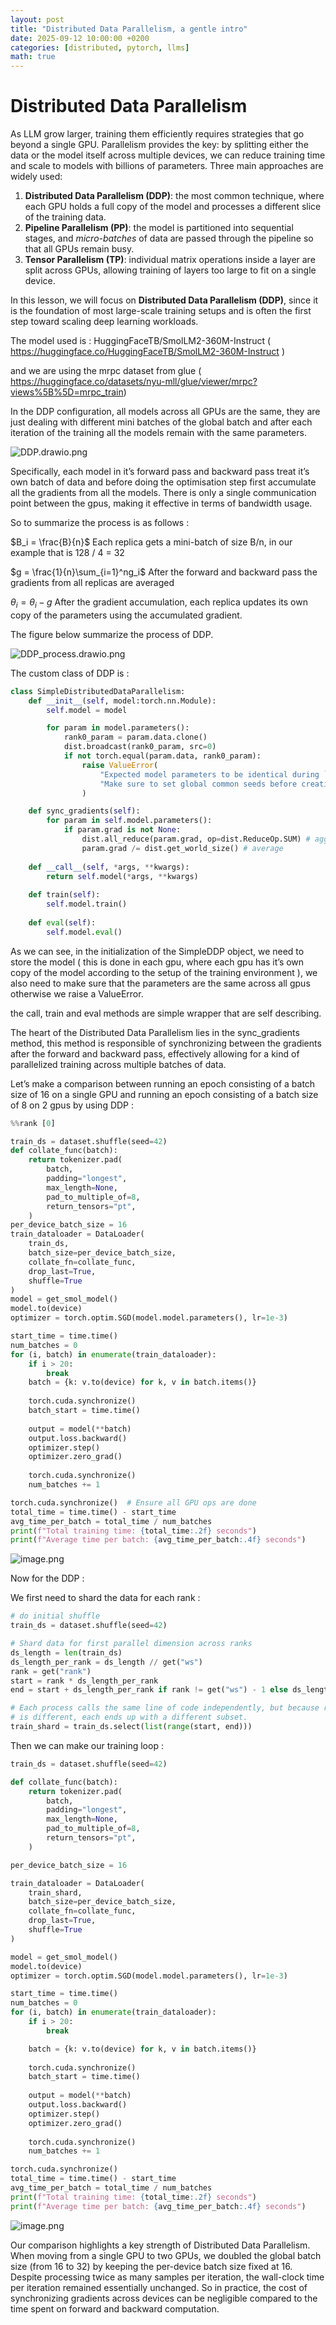 ```yaml
---
layout: post
title: "Distributed Data Parallelism, a gentle intro"
date: 2025-09-12 10:00:00 +0200
categories: [distributed, pytorch, llms]
math: true
---
```


# Distributed Data Parallelism

As LLM grow larger, training them efficiently requires strategies that go beyond a single GPU. Parallelism provides the key: by splitting either the data or the model itself across multiple devices, we can reduce training time and scale to models with billions of parameters. Three main approaches are widely used:

1. **Distributed Data Parallelism (DDP)**: the most common technique, where each GPU holds a full copy of the model and processes a different slice of the training data.
2. **Pipeline Parallelism (PP)**: the model is partitioned into sequential stages, and *micro-batches* of data are passed through the pipeline so that all GPUs remain busy.
3. **Tensor Parallelism (TP)**: individual matrix operations inside a layer are split across GPUs, allowing training of layers too large to fit on a single device.

In this lesson, we will focus on **Distributed Data Parallelism (DDP)**, since it is the foundation of most large-scale training setups and is often the first step toward scaling deep learning workloads.

The model used is : HuggingFaceTB/SmolLM2-360M-Instruct ( https://huggingface.co/HuggingFaceTB/SmolLM2-360M-Instruct ) 

and we are using the mrpc dataset from glue ( https://huggingface.co/datasets/nyu-mll/glue/viewer/mrpc?views%5B%5D=mrpc_train) 

In the DDP configuration, all models across all GPUs are the same, they are just dealing with different mini batches of the global batch and after each iteration of the training all the models remain with the same parameters. 

![DDP.drawio.png](/assets/img/ddp/DDP.drawio.png)

Specifically, each model in it’s forward pass and backward pass treat it’s own batch of data and before doing the optimisation step first accumulate all the gradients from all the models. There is only a single communication point between the gpus, making it effective in terms of bandwidth usage.

So to summarize the process is as follows : 

$B_i = \frac{B}{n}$                Each replica gets a mini-batch of size B/n, in our example that is 128 / 4 = 32

$g = \frac{1}{n}\sum_{i=1}^ng_i$   After the forward and backward pass the gradients from all replicas are averaged

 

$\theta_i = \theta_i - g$     After the gradient accumulation, each replica updates its own copy of the parameters using the accumulated gradient.

The figure below summarize the process of DDP. 

![DDP_process.drawio.png](/assets/img/ddp/DDP_process.drawio.png)

The custom class of DDP is :  

```python
class SimpleDistributedDataParallelism:
    def __init__(self, model:torch.nn.Module):
        self.model = model

        for param in model.parameters():
            rank0_param = param.data.clone()
            dist.broadcast(rank0_param, src=0)
            if not torch.equal(param.data, rank0_param):
                raise ValueError(
                    "Expected model parameters to be identical during `__init__`, but this is not true. "
                    "Make sure to set global common seeds before creating your model"
                )

    def sync_gradients(self):
        for param in self.model.parameters():
            if param.grad is not None:
                dist.all_reduce(param.grad, op=dist.ReduceOp.SUM) # aggregate across all ranks
                param.grad /= dist.get_world_size() # average
    
    def __call__(self, *args, **kwargs):
        return self.model(*args, **kwargs)
    
    def train(self):
        self.model.train()
    
    def eval(self):
        self.model.eval()
```

As we can see, in the initialization of the SimpleDDP object, we need to store the model ( this is done in each gpu, where each gpu has it’s own copy of the model according to the setup of the training environment ), we also need to make sure that the parameters are the same across all gpus otherwise we raise a ValueError. 

the call, train and eval methods are simple wrapper that are self describing. 

The heart of the Distributed Data Parallelism lies in the sync_gradients method, this method is responsible of synchronizing between the gradients after the forward and backward pass, effectively allowing for a kind of parallelized training across multiple batches of data.

Let’s make a comparison between running an epoch consisting of a batch size of 16 on a single GPU  and running an epoch consisting of a batch size of 8 on 2 gpus by using DDP : 

```python
%%rank [0]

train_ds = dataset.shuffle(seed=42)
def collate_func(batch):
    return tokenizer.pad(
        batch,
        padding="longest",
        max_length=None,
        pad_to_multiple_of=8,
        return_tensors="pt",
    )
per_device_batch_size = 16
train_dataloader = DataLoader(
    train_ds,
    batch_size=per_device_batch_size,
    collate_fn=collate_func,
    drop_last=True,
    shuffle=True
)
model = get_smol_model()
model.to(device)
optimizer = torch.optim.SGD(model.model.parameters(), lr=1e-3)

start_time = time.time()
num_batches = 0
for (i, batch) in enumerate(train_dataloader):
    if i > 20:
        break
    batch = {k: v.to(device) for k, v in batch.items()}
    
    torch.cuda.synchronize()  
    batch_start = time.time()
    
    output = model(**batch)
    output.loss.backward()
    optimizer.step()
    optimizer.zero_grad()
    
    torch.cuda.synchronize() 
    num_batches += 1

torch.cuda.synchronize()  # Ensure all GPU ops are done
total_time = time.time() - start_time
avg_time_per_batch = total_time / num_batches
print(f"Total training time: {total_time:.2f} seconds")
print(f"Average time per batch: {avg_time_per_batch:.4f} seconds")
```

![image.png](/assets/img/ddp/image.png)

Now for the DDP :

We first need to shard the data for each rank : 

```python
# do initial shuffle
train_ds = dataset.shuffle(seed=42)

# Shard data for first parallel dimension across ranks
ds_length = len(train_ds)
ds_length_per_rank = ds_length // get("ws")
rank = get("rank")
start = rank * ds_length_per_rank
end = start + ds_length_per_rank if rank != get("ws") - 1 else ds_length

# Each process calls the same line of code independently, but because rank 
# is different, each ends up with a different subset.
train_shard = train_ds.select(list(range(start, end)))
```

Then we can make our training loop : 

```python
train_ds = dataset.shuffle(seed=42)

def collate_func(batch):
    return tokenizer.pad(
        batch,
        padding="longest",
        max_length=None,
        pad_to_multiple_of=8,
        return_tensors="pt",
    )

per_device_batch_size = 16

train_dataloader = DataLoader(
    train_shard,
    batch_size=per_device_batch_size,
    collate_fn=collate_func,
    drop_last=True,
    shuffle=True
)

model = get_smol_model()
model.to(device)
optimizer = torch.optim.SGD(model.model.parameters(), lr=1e-3)

start_time = time.time()
num_batches = 0
for (i, batch) in enumerate(train_dataloader):
    if i > 20:
        break

    batch = {k: v.to(device) for k, v in batch.items()}
    
    torch.cuda.synchronize()  
    batch_start = time.time()
    
    output = model(**batch)
    output.loss.backward()
    optimizer.step()
    optimizer.zero_grad()
    
    torch.cuda.synchronize()  
    num_batches += 1

torch.cuda.synchronize()  
total_time = time.time() - start_time
avg_time_per_batch = total_time / num_batches
print(f"Total training time: {total_time:.2f} seconds")
print(f"Average time per batch: {avg_time_per_batch:.4f} seconds")
```

![image.png](/assets/img/ddp/image%201.png)

Our comparison highlights a key strength of Distributed Data Parallelism. When moving from a single GPU to two GPUs, we doubled the global batch size (from 16 to 32) by keeping the per-device batch size fixed at 16. Despite processing twice as many samples per iteration, the wall-clock time per iteration remained essentially unchanged. So in practice, the cost of synchronizing gradients across devices can be negligible compared to the time spent on forward and backward computation.
